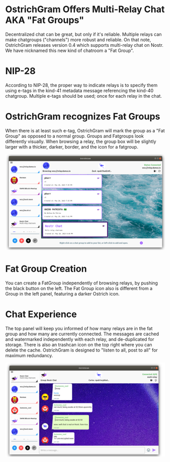 # OstrichGram Offers Multi-Relay Chat AKA "Fat Groups"

Decentralized chat can be great, but only if it's reliable. Multiple relays can make chatgroups ("channels") more robust and reliable. On that note, OstrichGram releases version 0.4 which supports multi-relay chat on Nostr. We have nicknamed this new kind of chatroom a "Fat Group".

# NIP-28

According to NIP-28, the proper way to indicate relays is to specify them using e-tags in the kind-41 metadata message referencing the kind-40 chatgroup. Multiple e-tags should be used; once for each relay in the chat. 

# OstrichGram recognizes Fat Groups

When there is at least such e-tag, OstrichGram will mark the group as a "Fat Group" as opposed to a normal group.  Groups and Fatgroups look differently visually.  When browsing a relay, the group box will be slightly larger with a thicker, darker, border, and the icon for a fatgroup. 

![Fat Group on OstrichGram ](SHOT6.png)

# Fat Group Creation

You can create a FatGroup independently of browsing relays, by pushing the black button on the left.  The Fat Group icon also is different from a Group in the left panel, featuring a darker Ostrich icon.

# Chat Experience

The top panel will keep you informed of how many relays are in the fat group and how many are currently connected. The messages are cached and watermarked independently with each relay, and de-duplicated for storage. There is also an trashcan icon on the top right
where you can delete the cache. OstrichGram is designed to "listen to all, post to all" for maximum redundancy.

![Fat Group Chat on OstrichGram ](SHOT7.png)
  
 
